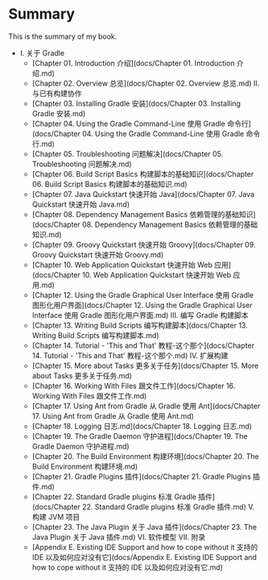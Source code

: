 # Summary

This is the summary of my book.

* I. 关于 Gradle
	* [Chapter 01. Introduction 介绍](docs/Chapter 01. Introduction 介绍.md)
	* [Chapter 02. Overview 总览](docs/Chapter 02. Overview 总览.md)
II. 与已有构建协作
	* [Chapter 03. Installing Gradle 安装](docs/Chapter 03. Installing Gradle 安装.md)
	* [Chapter 04. Using the Gradle Command-Line 使用 Gradle 命令行](docs/Chapter 04. Using the Gradle Command-Line 使用 Gradle 命令行.md)
	* [Chapter 05. Troubleshooting 问题解决](docs/Chapter 05. Troubleshooting 问题解决.md)
	* [Chapter 06. Build Script Basics 构建脚本的基础知识](docs/Chapter 06. Build Script Basics 构建脚本的基础知识.md)
	* [Chapter 07. Java Quickstart 快速开始 Java](docs/Chapter 07. Java Quickstart 快速开始 Java.md)
	* [Chapter 08. Dependency Management Basics 依赖管理的基础知识](docs/Chapter 08. Dependency Management Basics 依赖管理的基础知识.md)
	* [Chapter 09. Groovy Quickstart 快速开始 Groovy](docs/Chapter 09. Groovy Quickstart 快速开始 Groovy.md)
	* [Chapter 10. Web Application Quickstart 快速开始 Web 应用](docs/Chapter 10. Web Application Quickstart 快速开始 Web 应用.md)
	* [Chapter 12. Using the Gradle Graphical User Interface 使用 Gradle 图形化用户界面](docs/Chapter 12. Using the Gradle Graphical User Interface 使用 Gradle 图形化用户界面.md)
III. 编写 Gradle 构建脚本
	* [Chapter 13. Writing Build Scripts 编写构建脚本](docs/Chapter 13. Writing Build Scripts 编写构建脚本.md)
	* [Chapter 14. Tutorial - 'This and That' 教程-这个那个](docs/Chapter 14. Tutorial - 'This and That' 教程-这个那个.md)
IV. 扩展构建
	* [Chapter 15. More about Tasks 更多关于任务](docs/Chapter 15. More about Tasks 更多关于任务.md)
	* [Chapter 16. Working With Files 跟文件工作](docs/Chapter 16. Working With Files 跟文件工作.md)
	* [Chapter 17. Using Ant from Gradle 从 Gradle 使用 Ant](docs/Chapter 17. Using Ant from Gradle 从 Gradle 使用 Ant.md)
	* [Chapter 18. Logging 日志.md](docs/Chapter 18. Logging 日志.md)
	* [Chapter 19. The Gradle Daemon 守护进程](docs/Chapter 19. The Gradle Daemon 守护进程.md)
	* [Chapter 20. The Build Environment 构建环境](docs/Chapter 20. The Build Environment 构建环境.md)
	* [Chapter 21. Gradle Plugins 插件](docs/Chapter 21. Gradle Plugins 插件.md)
	* [Chapter 22. Standard Gradle plugins 标准 Gradle 插件](docs/Chapter 22. Standard Gradle plugins 标准 Gradle 插件.md)
V. 构建 JVM 项目
	* [Chapter 23. The Java Plugin 关于 Java 插件](docs/Chapter 23. The Java Plugin 关于 Java 插件.md)
VI. 软件模型
VII. 附录
	* [Appendix E. Existing IDE Support and how to cope without it 支持的 IDE 以及如何应对没有它](docs/Appendix E. Existing IDE Support and how to cope without it 支持的 IDE 以及如何应对没有它.md)